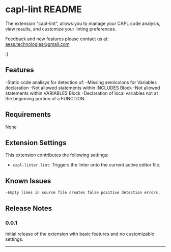 # capl-lint README

The extension "capl-lint", allows you to manage your CAPL code analysis, view results, and customize your linting preferences.

Feedback and new features please contact us at: aess.technologies@gmail.com

:)

## Features

-Static code analisys for detection of:
    -Missing semicolons for Variables declaration
    -Not allowed statements within INCLUDES Block
    -Not allowed statements within VARIABLES Block
    -Declaration of local variables not at the beginning portion of a FUNCTION.

## Requirements

None

## Extension Settings

This extension contributes the following settings:

* `capl-linter.lint`: Triggers the linter onto the current active editor file.

## Known Issues

    -Empty lines in source file creates false positive detection errors.

## Release Notes

### 0.0.1

Initial release of the extension with basic features and no customizable settings.

---
